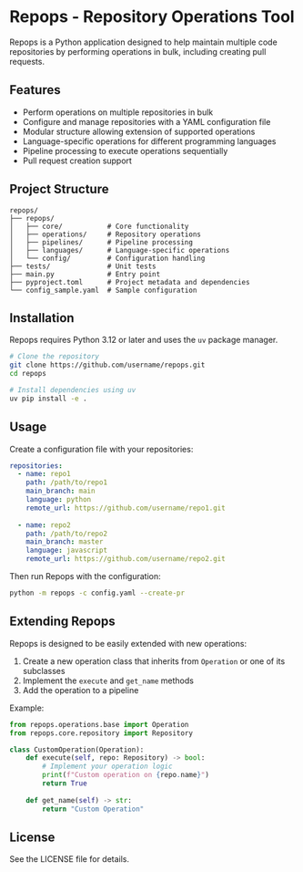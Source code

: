 # Repops - Repository Operations Tool

Repops is a Python application designed to help maintain multiple code repositories by performing operations in bulk, including creating pull requests.

## Features

- Perform operations on multiple repositories in bulk
- Configure and manage repositories with a YAML configuration file
- Modular structure allowing extension of supported operations
- Language-specific operations for different programming languages
- Pipeline processing to execute operations sequentially
- Pull request creation support

## Project Structure

```
repops/
├── repops/
│   ├── core/           # Core functionality
│   ├── operations/     # Repository operations
│   ├── pipelines/      # Pipeline processing
│   ├── languages/      # Language-specific operations
│   └── config/         # Configuration handling
├── tests/              # Unit tests
├── main.py             # Entry point
├── pyproject.toml      # Project metadata and dependencies
└── config_sample.yaml  # Sample configuration
```

## Installation

Repops requires Python 3.12 or later and uses the `uv` package manager.

```bash
# Clone the repository
git clone https://github.com/username/repops.git
cd repops

# Install dependencies using uv
uv pip install -e .
```

## Usage

Create a configuration file with your repositories:

```yaml
repositories:
  - name: repo1
    path: /path/to/repo1
    main_branch: main
    language: python
    remote_url: https://github.com/username/repo1.git
  
  - name: repo2
    path: /path/to/repo2
    main_branch: master
    language: javascript
    remote_url: https://github.com/username/repo2.git
```

Then run Repops with the configuration:

```bash
python -m repops -c config.yaml --create-pr
```

## Extending Repops

Repops is designed to be easily extended with new operations:

1. Create a new operation class that inherits from `Operation` or one of its subclasses
2. Implement the `execute` and `get_name` methods
3. Add the operation to a pipeline

Example:

```python
from repops.operations.base import Operation
from repops.core.repository import Repository

class CustomOperation(Operation):
    def execute(self, repo: Repository) -> bool:
        # Implement your operation logic
        print(f"Custom operation on {repo.name}")
        return True
        
    def get_name(self) -> str:
        return "Custom Operation"
```

## License

See the LICENSE file for details.
